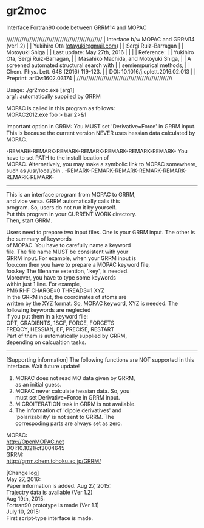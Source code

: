 # gr2moc
Interface Fortran90 code between GRRM14 and MOPAC

 //////////////////////////////////////////////////
 | Interface b/w MOPAC and GRRM14  (ver1.2)       |
 |  Yukihiro Ota      (otayuki@gmail.com)         |
 |  Sergi Ruiz-Barragan                           |
 |  Motoyuki Shiga                                |
 |  Last update: May 27th, 2016                   |
 |                                                |
 |  Reference:                                    |
 |  Yukihiro Ota, Sergi Ruiz-Barragan,            |
 |  Masahiko Machida, and Motoyuki Shiga,         |
 |  A screened automated structural search with   |
 |  semiempurical methods,                        |
 |  Chem. Phys. Lett. 648 (2016) 119-123.         |
 |  DOI: 10.1016/j.cplett.2016.02.013             |
 |  Preprint: arXiv:1602.03174                    |
 //////////////////////////////////////////////////
  
 Usage: ./gr2moc.exe [arg1]                        
        arg1: automatically suppiled by GRRM       
  
 MOPAC is called in this program as follows:       
   MOPAC2012.exe foo > bar 2>&1                    
  
 Important option in GRRM: 
   You MUST set 'Derivative=Force' in GRRM input.
   This is because the current version NEVER uses
   hessian data calculated by MOPAC.
  
 -REMARK-REMARK-REMARK-REMARK-REMARK-REMARK-REMARK-
 You have to set PATH to the install location of   
 MOPAC. Alternatively, you may make a symbolic link
 to MOPAC somewhere, such as /usr/local/bin .
 -REMARK-REMARK-REMARK-REMARK-REMARK-REMARK-REMARK-
  
 **************************************************
 This is an interface program from MOPAC to GRRM,  
 and vice versa. GRRM automatically calls this     
 program. So, users do not run it by yourself.     
 Put this program in your CURRENT WORK directory.  
 Then, start GRRM. 
  
 Users need to prepare two input files. One is your
 GRRM input. The other is the summary of keywords  
 of MOPAC. You have to carefully name a keyword    
 file. The file name MUST be consistent with your  
 GRRM input. For example, when your GRRM input is  
          foo.com
 then you have to prepare a MOPAC keyword file,    
          foo.key
 The filename extention, '.key', is needed.        
 Moreover, you have to type some keywords          
 within just 1 line. For example,                  
          PM6 RHF CHARGE=0 THREADS=1 XYZ           
 In the GRRM input, the coordinates of atoms are   
 written by the XYZ format. So, MOPAC keyword, XYZ 
 is needed. The following keywords are neglected   
 if you put them in a keyword file:                
          OPT, GRADIENTS, 1SCF, FORCE, FORCETS     
          FREQCY, HESSIAN, EF, PRECISE, RESTART    
 Part of them is automatically supplied by GRRM,   
 depending on calcualtion tasks.                   
 **************************************************
  
 [Supporting information] 
 The following functions are NOT supported in this 
 interface. Wait future update! 
   1. MOPAC does not read MO data given by GRRM,   
      as an initial guess.                         
   2. MOPAC never calculate hessian data. So, you  
      must set Derivative=Force in GRRM input.     
   3. MICROITERATION task in GRRM is not available.
   4. The information of 'dipole derivatives' and  
      'polarizability' is not sent to GRRM. The    
      correspoding parts are always set as zero.   
  
 MOPAC:                                            
      http://OpenMOPAC.net                         
      DOI:10.1021/ct3004645                        
 GRRM:                                             
      http://grrm.chem.tohoku.ac.jp/GRRM/          
  
 [Change log]                                      
 May 27, 2016:                                     
 Paper information is added.
 Aug 27, 2015:                                     
 Trajectry data is available (Ver 1.2)             
 Aug 19th, 2015:                                   
 Fortran90 prototype is made (Ver 1.1)             
 July 10, 2015:                                    
 First script-type interface is made. 
  
